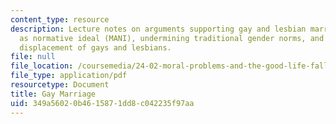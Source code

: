 ```yaml
---
content_type: resource
description: Lecture notes on arguments supporting gay and lesbian marriage, marriage
  as normative ideal (MANI), undermining traditional gender norms, and the unjust
  displacement of gays and lesbians.
file: null
file_location: /coursemedia/24-02-moral-problems-and-the-good-life-fall-2008/349a56020b4615871dd8c042235f97aa_lec_25.pdf
file_type: application/pdf
resourcetype: Document
title: Gay Marriage
uid: 349a5602-0b46-1587-1dd8-c042235f97aa
---
```

